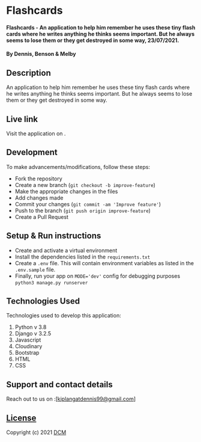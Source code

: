 # Flashcards
#### Flashcards - An application to help him remember he uses these tiny flash cards where he writes anything he thinks seems important. But he always seems to lose them or they get destroyed in some way, 23/07/2021.
#### By Dennis, Benson & Melby

## Description
An application to help him remember he uses these tiny flash cards where he writes anything he thinks seems important. But he always seems to lose them or they get destroyed in some way.
## Live link
Visit the application on  .

## Development
To make advancements/modifications, follow these steps:

- Fork the repository
- Create a new branch (`git checkout -b improve-feature`)
- Make the appropriate changes in the files
- Add changes made
- Commit your changes (`git commit -am 'Improve feature'`)
- Push to the branch (`git push origin improve-feature`)
- Create a Pull Request 

## Setup & Run instructions
- Create and activate a virtual environment
- Install the dependencies listed in the `requirements.txt`
- Create a `.env` file. This will contain environment variables as listed in the `.env.sample` file.
- Finally, run your app on `MODE='dev'` config for debugging purposes `python3 manage.py runserver`

## Technologies Used
Technologies used to develop this application:

1. Python v 3.8
2. Django v 3.2.5
3. Javascript
4. Cloudinary
5. Bootstrap
6. HTML 
7. CSS


## Support and contact details

Reach out to us on :[kiplangatdennis99@gmail.com]

## [License](License.md)

Copyright (c) 2021 [DCM](https://github.com/kiplaa1500/flashCard)  